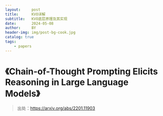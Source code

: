 ```yaml
---
layout:     post
title:      KVO详解
subtitle:   KVO底层原理及其实现
date:       2024-05-08
author:     BY
header-img: img/post-bg-cook.jpg
catalog: true
tags:
    - papers
---
```



# 《Chain-of-Thought Prompting Elicits Reasoning in Large Language Models》

> 出处：https://arxiv.org/abs/2201.11903

